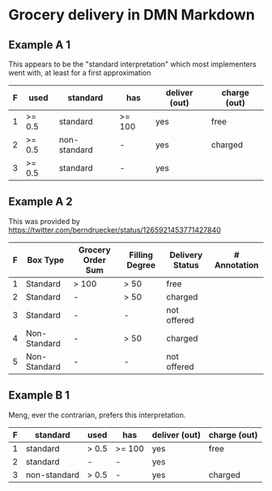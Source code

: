 # Grocery delivery in DMN Markdown

## Example A 1

This appears to be the "standard interpretation" which most implementers went with, at least for a first approximation

| F | used   | standard     | has    | deliver (out) | charge (out) |
|---|--------|--------------|--------|---------------|--------------|
| 1 | >= 0.5 | standard     | >= 100 | yes           | free         |
| 2 | >= 0.5 | non-standard | -      | yes           | charged      |
| 3 | >= 0.5 | standard     | -      | yes           |              |

## Example A 2

This was provided by https://twitter.com/berndruecker/status/1265921453771427840

| F | Box Type     | Grocery Order Sum | Filling Degree | Delivery Status | # Annotation |
|---|--------------|-------------------|----------------|-----------------|--------------|
| 1 | Standard     | > 100             | > 50           | free            |              |
| 2 | Standard     | -                 | > 50           | charged         |              |
| 3 | Standard     | -                 | -              | not offered     |              |
| 4 | Non-Standard | -                 | > 50           | charged         |              |
| 5 | Non-Standard | -                 | -              | not offered     |              |

## Example B 1

Meng, ever the contrarian, prefers this interpretation.

| F | standard     | used  | has    | deliver (out) | charge (out) |
|---|--------------|-------|--------|---------------|--------------|
| 1 | standard     | > 0.5 | >= 100 | yes           | free         |
| 2 | standard     | -     | -      | yes           |              |
| 3 | non-standard | > 0.5 | -      | yes           | charged      |

